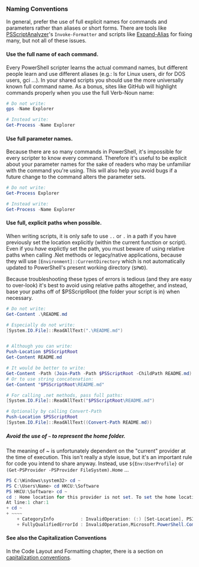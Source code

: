 ### Naming Conventions

In general, prefer the use of full explicit names for commands and parameters rather than aliases or
short forms. There are tools like
[PSScriptAnalyzer](https://github.com/PowerShell/PSScriptAnalyzer)'s `Invoke-Formatter` and scripts
like
[Expand-Alias](https://github.com/PoshCode/ModuleBuilder/blob/master/PotentialContribution/ResolveAlias.psm1)
for fixing many, but not all of these issues.

#### Use the full name of each command.

Every PowerShell scripter learns the actual command names, but different people learn and use
different aliases (e.g.: ls for Linux users, dir for DOS users, gci ...). In your shared scripts you
should use the more universally known full command name. As a bonus, sites like GitHub will
highlight commands properly when you use the full Verb-Noun name:

```PowerShell
# Do not write:
gps -Name Explorer

# Instead write:
Get-Process -Name Explorer
```

#### Use full parameter names.

Because there are so many commands in PowerShell, it's impossible for every scripter to know every
command. Therefore it's useful to be explicit about your parameter names for the sake of readers who
may be unfamiliar with the command you're using. This will also help you avoid bugs if a future
change to the command alters the parameter sets.

```PowerShell
# Do not write:
Get-Process Explorer

# Instead write:
Get-Process -Name Explorer
```

#### Use full, explicit paths when possible.

When writing scripts, it is only safe to use `..` or `.` in a path if you have previously set the
location explicitly (within the current function or script). Even if you _have_ explictly set the
path, you must beware of using relative paths when calling .Net methods or legacy/native
applications, because they will use `[Environment]::CurrentDirectory` which is not automatically
updated to PowerShell's present working directory (`$PWD`).

Because troubleshooting these types of errors is tedious (and they are easy to over-look) it's best
to avoid using relative paths altogether, and instead, base your paths off of $PSScriptRoot (the
folder your script is in) when necessary.

```PowerShell
# Do not write:
Get-Content .\README.md

# Especially do not write:
[System.IO.File]::ReadAllText(".\README.md")


# Although you can write:
Push-Location $PSScriptRoot
Get-Content README.md

# It would be better to write:
Get-Content -Path (Join-Path -Path $PSScriptRoot -ChildPath README.md)
# Or to use string concatenation:
Get-Content "$PSScriptRoot\README.md"

# For calling .net methods, pass full paths:
[System.IO.File]::ReadAllText("$PSScriptRoot\README.md")

# Optionally by calling Convert-Path
Push-Location $PSScriptRoot
[System.IO.File]::ReadAllText((Convert-Path README.md))

```

##### Avoid the use of `~` to represent the home folder.

The meaning of ~ is unfortunately dependent on the "current" provider at the time of execution. This
isn't really a style issue, but it's an important rule for code you intend to share anyway. Instead,
use `${Env:UserProfile}` or `(Get-PSProvider -PSProvider FileSystem).Home` ...

```PowerShell
PS C:\Windows\system32> cd ~
PS C:\Users\Name> cd HKCU:\Software
PS HKCU:\Software> cd ~
cd : Home location for this provider is not set. To set the home location, call "(Get-PSProvider 'Registry').Home = 'path'".
At line:1 char:1
+ cd ~
+ ~~~~
    + CategoryInfo          : InvalidOperation: (:) [Set-Location], PSInvalidOperationException
    + FullyQualifiedErrorId : InvalidOperation,Microsoft.PowerShell.Commands.SetLocationCommand
```


#### See also the Capitalization Conventions

In the Code Layout and Formatting chapter, there is a section on
[capitalization conventions](Code-Layout-and-Formatting.md#Capitalization-Conventions).
